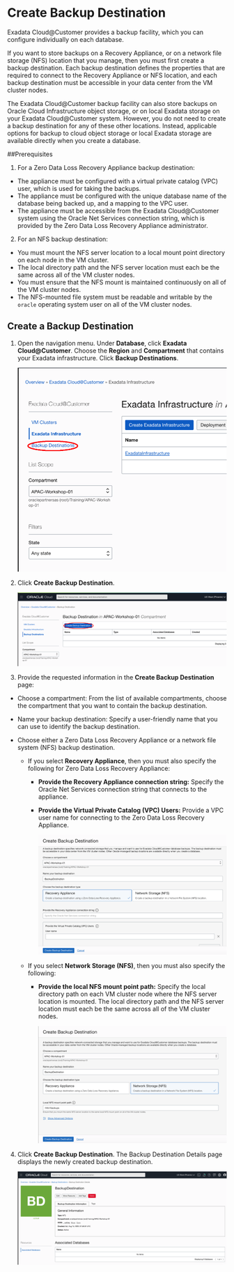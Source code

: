 # Create Backup Destination

Exadata Cloud@Customer provides a backup facility, which you can configure individually on each database. 

If you want to store backups on a Recovery Appliance, or on a network file storage (NFS) location that you manage, then you must first create a backup destination. Each backup destination defines the properties that are required to connect to the Recovery Appliance or NFS location, and each backup destination must be accessible in your data center from the VM cluster nodes.

The Exadata Cloud@Customer backup facility can also store backups on Oracle Cloud Infrastructure object storage, or on local Exadata storage on your Exadata Cloud@Customer system. However, you do not need to create a backup destination for any of these other locations. Instead, applicable options for backup to cloud object storage or local Exadata storage are available directly when you create a database.

##Prerequisites

1. For a Zero Data Loss Recovery Appliance backup destination:
- The appliance must be configured with a virtual private catalog (VPC) user, which is used for taking the backups.
- The appliance must be configured with the unique database name of the database being backed up, and a mapping to the VPC user.
- The appliance must be accessible from the Exadata Cloud@Customer system using the Oracle Net Services connection string, which is provided by the Zero Data Loss Recovery Appliance administrator.
2. For an NFS backup destination:

- You must mount the NFS server location to a local mount point directory on each node in the VM cluster.
- The local directory path and the NFS server location must each be the same across all of the VM cluster nodes.
- You must ensure that the NFS mount is maintained continuously on all of the VM cluster nodes.
- The NFS-mounted file system must be readable and writable by the `oracle` operating system user on all of the VM cluster nodes.

## Create a Backup Destination

1. Open the navigation menu. Under **Database**, click **Exadata Cloud@Customer**. Choose the **Region** and **Compartment** that contains your Exadata infrastructure. Click **Backup Destinations**.

   ![image-20200815154523644](images/image-20200815154523644.png)

2. Click **Create Backup Destination**.

   ![image-20200815154709140](images/image-20200815154709140.png)

3. Provide the requested information in the **Create Backup Destination** page:

- Choose a compartment: From the list of available compartments, choose the compartment that you want to contain the backup destination.

- Name your backup destination: Specify a user-friendly name that you can use to identify the backup destination. 

- Choose either a Zero Data Loss Recovery Appliance or a network file system (NFS) backup destination.

  - If you select **Recovery Appliance**, then you must also specify the following for Zero Data Loss Recovery Appliance:

    - **Provide the Recovery Appliance connection string:** Specify the Oracle Net Services connection string that connects to the appliance.

    - **Provide the Virtual Private Catalog (VPC) Users:** Provide a VPC user name for connecting to the Zero Data Loss Recovery Appliance. 

      ![image-20200815155421595](images/image-20200815155421595.png)

  - If you select **Network Storage (NFS)**, then you must also specify the following:

    - **Provide the local NFS mount point path:** Specify the local directory path on each VM cluster node where the NFS server location is mounted. The local directory path and the NFS server location must each be the same across all of the VM cluster nodes. 

      ![image-20200815155822578](images/image-20200815155822578.png)

       

  

4. Click **Create Backup Destination**. The Backup Destination Details page displays the newly created backup destination.

   ![image-20200815160009501](images/image-20200815160009501.png)

   